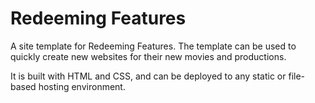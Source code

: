 # Redeeming Features

A site template for Redeeming Features. The template can be used to quickly
create new websites for their new movies and productions.

It is built with HTML and CSS, and can be deployed to any static or file-based hosting environment.

